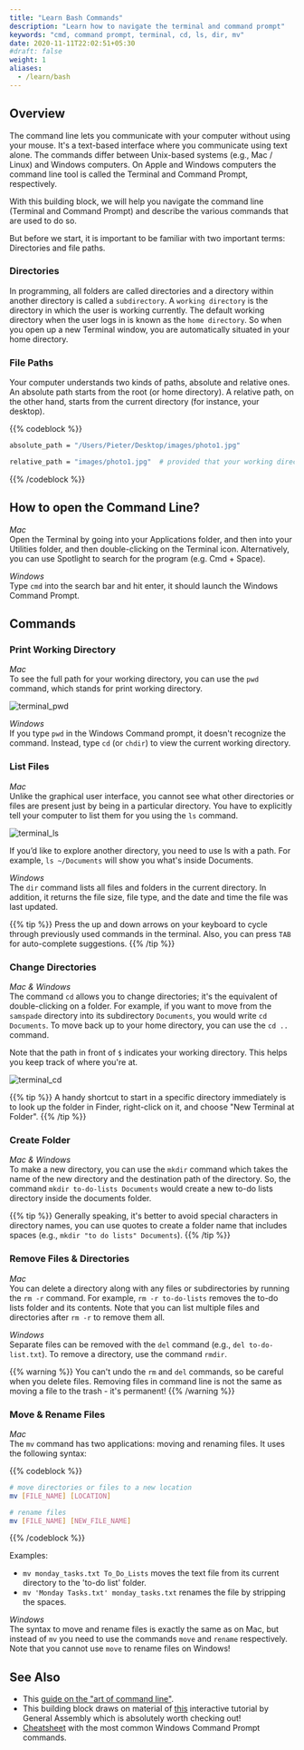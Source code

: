 ```yaml
---
title: "Learn Bash Commands"
description: "Learn how to navigate the terminal and command prompt"
keywords: "cmd, command prompt, terminal, cd, ls, dir, mv"
date: 2020-11-11T22:02:51+05:30
#draft: false
weight: 1
aliases:
  - /learn/bash
---
```


## Overview

The command line lets you communicate with your computer without using your mouse. It's a text-based interface where you communicate using text alone. The commands differ between Unix-based systems (e.g., Mac / Linux) and Windows computers. On Apple and Windows computers the command line tool is called the Terminal and Command Prompt, respectively.

With this building block, we will help you navigate the command line (Terminal and Command Prompt) and describe the various commands that are used to do so.

But before we start, it is important to be familiar with two important terms: Directories and file paths.

### Directories
In programming, all folders are called directories and a directory within another directory is called a `subdirectory`. A `working directory` is the directory in which the user is working currently. The default working directory when the user logs in is known as the `home directory`. So when you open up a new Terminal window, you are automatically situated in your home directory.


### File Paths
Your computer understands two kinds of paths, absolute and relative ones. An absolute path starts from the root (or home directory). A relative path, on the other hand, starts from the current directory (for instance, your desktop).

{{% codeblock %}}
```bash
absolute_path = "/Users/Pieter/Desktop/images/photo1.jpg"

relative_path = "images/photo1.jpg"  # provided that your working directory is "Desktop"
```
{{% /codeblock %}}


## How to open the Command Line?
*Mac*  
Open the Terminal by going into your Applications folder, and then into your Utilities folder, and then double-clicking on the Terminal icon. Alternatively, you can use Spotlight to search for the program (e.g. Cmd + Space).

*Windows*  
Type `cmd` into the search bar and hit enter, it should launch the Windows Command Prompt.


## Commands

### Print Working Directory
*Mac*  
To see the full path for your working directory, you can use the `pwd` command, which stands for print working directory.

![terminal_pwd](../images/terminal_pwd.gif)

*Windows*  
If you type `pwd` in the Windows Command prompt, it doesn't recognize the command. Instead, type `cd` (or `chdir`) to view the current working directory.

### List Files
*Mac*  
Unlike the graphical user interface, you cannot see what other directories or files are present just by being in a particular directory. You have to explicitly tell your computer to list them for you using the `ls` command.

![terminal_ls](../images/terminal_ls.gif)

If you’d like to explore another directory, you need to use ls with a path. For example, `ls ~/Documents` will show you what's inside Documents.

*Windows*  
The `dir` command lists all files and folders in the current directory. In addition, it returns the file size, file type, and the date and time the file was last updated.

{{% tip %}}
Press the up and down arrows on your keyboard to cycle through previously used commands in the terminal. Also, you can press `TAB` for auto-complete suggestions.
{{% /tip %}}

### Change Directories
*Mac & Windows*  
The command `cd` allows you to change directories; it's the equivalent of double-clicking on a folder. For example, if you want to move from the `samspade` directory into its subdirectory `Documents`, you would write `cd Documents`. To move back up to your home directory, you can use the `cd ..` command.

Note that the path in front of `$` indicates your working directory. This helps you keep track of where you're at.

![terminal_cd](../images/terminal_cd.gif)


{{% tip %}}
A handy shortcut to start in a specific directory immediately is to look up the folder in Finder, right-click on it, and choose "New Terminal at Folder".
{{% /tip %}}

### Create Folder
*Mac & Windows*   
To make a new directory, you can use the `mkdir` command which takes the name of the new directory and the destination path of the directory. So, the command `mkdir to-do-lists Documents` would create a new to-do lists directory inside the documents folder.

{{% tip %}}
Generally speaking, it's better to avoid special characters in directory names, you can use quotes to create a folder name that includes spaces (e.g., `mkdir "to do lists" Documents`).
{{% /tip %}}


### Remove Files & Directories
*Mac*  
You can delete a directory along with any files or subdirectories by running the `rm -r` command. For example, `rm -r to-do-lists` removes the to-do lists folder and its contents. Note that you can list multiple files and directories after `rm -r` to remove them all.

*Windows*   
Separate files can be removed with the `del` command (e.g., `del to-do-list.txt`). To remove a directory, use the command `rmdir`.

{{% warning %}}
You can't undo the `rm` and `del` commands, so be careful when you delete files. Removing files in command line is not the same as moving a file to the trash - it's permanent!
{{% /warning %}}


### Move & Rename Files
*Mac*  
The `mv` command has two applications: moving and renaming files. It uses the following syntax:

{{% codeblock %}}
```bash
# move directories or files to a new location
mv [FILE_NAME] [LOCATION]

# rename files
mv [FILE_NAME] [NEW_FILE_NAME]
```
{{% /codeblock %}}

Examples:
* `mv monday_tasks.txt To_Do_Lists` moves the text file from its current directory to the 'to-do list' folder.
* `mv 'Monday Tasks.txt' monday_tasks.txt` renames the file by stripping the spaces.

*Windows*  
The syntax to move and rename files is exactly the same as on Mac, but instead of `mv` you need to use the commands `move` and `rename` respectively. Note that you cannot use `move` to rename files on Windows!

## See Also
* This [guide on the "art of command line"](https://github.com/jlevy/the-art-of-command-line).
* This building block draws on material of [this](https://generalassembly.github.io/prework/cl/#/) interactive tutorial by General Assembly which is absolutely worth checking out!
* [Cheatsheet](http://www.cs.columbia.edu/~sedwards/classes/2015/1102-fall/Command%20Prompt%20Cheatsheet.pdf) with the most common Windows Command Prompt commands.
